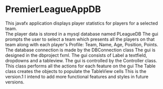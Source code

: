 # PremierLeagueAppDB
This javafx application displays player statistics for players for a selected team.  
The player data is stored in a mysql database named PLeagueDB
The gui prompts the user to select a team which presents all the players on that team along with each player's
Profile: Team, Name, Age, Position, Points.
The database connection is made by the DBConnection class
The gui is designed in the dbproject fxml.  The gui consists of Label a textfield, dropdowns and a tableview.
The gui is controlled by the Controller class.  This class performs all the actions for each feature on the gui
The Table class creates the objects to populate the TableView cells
This is the version.1 I intend to add more functional features and styles in future versions.
